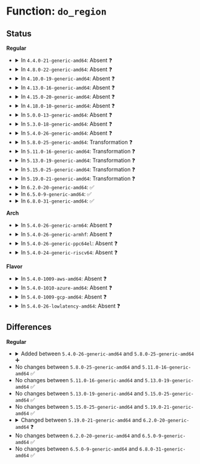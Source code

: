 # Function: <code>do_region</code>

## Status
<b>Regular</b>
<ul>
<li>
<details>
<summary>In <code>4.4.0-21-generic-amd64</code>: Absent ❓</summary>

```json
{
  "name": "do_region",
  "collision_type": "Unique Static",
  "inline_type": "Full",
  "funcs": [
    {
      "addr": 18446744071585836757,
      "name": "do_region",
      "external": false,
      "loc": "drivers/md/dm-io.c:281",
      "file": "drivers/md/dm-io.c",
      "inline": "not declared, inlined",
      "caller_inline": [
        "drivers/md/dm-io.c:dispatch_io"
      ],
      "caller_func": []
    }
  ],
  "symbols": []
}
```
</details>
</li>
<li>
<details>
<summary>In <code>4.8.0-22-generic-amd64</code>: Absent ❓</summary>

```json
{
  "name": "do_region",
  "collision_type": "Unique Static",
  "inline_type": "Full",
  "funcs": [
    {
      "addr": 18446744071586231068,
      "name": "do_region",
      "external": false,
      "loc": "drivers/md/dm-io.c:281",
      "file": "drivers/md/dm-io.c",
      "inline": "not declared, inlined",
      "caller_inline": [
        "drivers/md/dm-io.c:dispatch_io"
      ],
      "caller_func": []
    }
  ],
  "symbols": []
}
```
</details>
</li>
<li>
<details>
<summary>In <code>4.10.0-19-generic-amd64</code>: Absent ❓</summary>

```json
{
  "name": "do_region",
  "collision_type": "Unique Static",
  "inline_type": "Full",
  "funcs": [
    {
      "addr": 18446744071586435854,
      "name": "do_region",
      "external": false,
      "loc": "drivers/md/dm-io.c:295",
      "file": "drivers/md/dm-io.c",
      "inline": "not declared, inlined",
      "caller_inline": [
        "drivers/md/dm-io.c:dispatch_io"
      ],
      "caller_func": []
    }
  ],
  "symbols": []
}
```
</details>
</li>
<li>
<details>
<summary>In <code>4.13.0-16-generic-amd64</code>: Absent ❓</summary>

```json
{
  "name": "do_region",
  "collision_type": "Unique Static",
  "inline_type": "Full",
  "funcs": [
    {
      "addr": 18446744071586541376,
      "name": "do_region",
      "external": false,
      "loc": "drivers/md/dm-io.c:296",
      "file": "drivers/md/dm-io.c",
      "inline": "not declared, inlined",
      "caller_inline": [
        "drivers/md/dm-io.c:dispatch_io"
      ],
      "caller_func": []
    }
  ],
  "symbols": []
}
```
</details>
</li>
<li>
<details>
<summary>In <code>4.15.0-20-generic-amd64</code>: Absent ❓</summary>

```json
{
  "name": "do_region",
  "collision_type": "Unique Static",
  "inline_type": "Full",
  "funcs": [
    {
      "addr": 18446744071587008848,
      "name": "do_region",
      "external": false,
      "loc": "drivers/md/dm-io.c:296",
      "file": "drivers/md/dm-io.c",
      "inline": "not declared, inlined",
      "caller_inline": [
        "drivers/md/dm-io.c:dispatch_io"
      ],
      "caller_func": []
    }
  ],
  "symbols": []
}
```
</details>
</li>
<li>
<details>
<summary>In <code>4.18.0-10-generic-amd64</code>: Absent ❓</summary>

```json
{
  "name": "do_region",
  "collision_type": "Unique Static",
  "inline_type": "Full",
  "funcs": [
    {
      "addr": 18446744071587307391,
      "name": "do_region",
      "external": false,
      "loc": "drivers/md/dm-io.c:296",
      "file": "drivers/md/dm-io.c",
      "inline": "not declared, inlined",
      "caller_inline": [
        "drivers/md/dm-io.c:dispatch_io"
      ],
      "caller_func": []
    }
  ],
  "symbols": []
}
```
</details>
</li>
<li>
<details>
<summary>In <code>5.0.0-13-generic-amd64</code>: Absent ❓</summary>

```json
{
  "name": "do_region",
  "collision_type": "Unique Static",
  "inline_type": "Full",
  "funcs": [
    {
      "addr": 18446744071587487466,
      "name": "do_region",
      "external": false,
      "loc": "drivers/md/dm-io.c:296",
      "file": "drivers/md/dm-io.c",
      "inline": "not declared, inlined",
      "caller_inline": [
        "drivers/md/dm-io.c:dispatch_io"
      ],
      "caller_func": []
    }
  ],
  "symbols": []
}
```
</details>
</li>
<li>
<details>
<summary>In <code>5.3.0-18-generic-amd64</code>: Absent ❓</summary>

```json
{
  "name": "do_region",
  "collision_type": "Unique Static",
  "inline_type": "Full",
  "funcs": [
    {
      "addr": 18446744071587761099,
      "name": "do_region",
      "external": false,
      "loc": "drivers/md/dm-io.c:296",
      "file": "drivers/md/dm-io.c",
      "inline": "not declared, inlined",
      "caller_inline": [
        "drivers/md/dm-io.c:dispatch_io"
      ],
      "caller_func": []
    }
  ],
  "symbols": []
}
```
</details>
</li>
<li>
<details>
<summary>In <code>5.4.0-26-generic-amd64</code>: Absent ❓</summary>

```json
{
  "name": "do_region",
  "collision_type": "Unique Static",
  "inline_type": "Full",
  "funcs": [
    {
      "addr": 18446744071587965579,
      "name": "do_region",
      "external": false,
      "loc": "drivers/md/dm-io.c:296",
      "file": "drivers/md/dm-io.c",
      "inline": "not declared, inlined",
      "caller_inline": [
        "drivers/md/dm-io.c:dispatch_io"
      ],
      "caller_func": []
    }
  ],
  "symbols": []
}
```
</details>
</li>
<li>
<details>
<summary>In <code>5.8.0-25-generic-amd64</code>: Transformation ❓</summary>

```c
void do_region(int op, int op_flags, unsigned int region, struct dm_io_region * where, struct dpages * dp, struct io * io)
```

```json
{
  "name": "do_region",
  "collision_type": "Unique Static",
  "inline_type": "No",
  "funcs": [
    {
      "addr": 0,
      "name": "do_region",
      "external": false,
      "loc": "drivers/md/dm-io.c:296",
      "file": "drivers/md/dm-io.c",
      "inline": "seen, unknown",
      "caller_inline": [],
      "caller_func": [
        "drivers/md/dm-io.c:dispatch_io"
      ]
    }
  ],
  "symbols": [
    {
      "addr": 18446744071588818928,
      "name": "do_region",
      "section": ".text",
      "bind": "STB_LOCAL",
      "size": 781
    },
    {
      "addr": 18446744071588821234,
      "name": "do_region.cold",
      "section": ".text",
      "bind": "STB_LOCAL",
      "size": 17
    }
  ]
}
```
</details>
</li>
<li>
<details>
<summary>In <code>5.11.0-16-generic-amd64</code>: Transformation ❓</summary>

```c
void do_region(int op, int op_flags, unsigned int region, struct dm_io_region * where, struct dpages * dp, struct io * io)
```

```json
{
  "name": "do_region",
  "collision_type": "Unique Static",
  "inline_type": "No",
  "funcs": [
    {
      "addr": 0,
      "name": "do_region",
      "external": false,
      "loc": "drivers/md/dm-io.c:296",
      "file": "drivers/md/dm-io.c",
      "inline": "seen, unknown",
      "caller_inline": [],
      "caller_func": [
        "drivers/md/dm-io.c:dispatch_io"
      ]
    }
  ],
  "symbols": [
    {
      "addr": 18446744071588835600,
      "name": "do_region",
      "section": ".text",
      "bind": "STB_LOCAL",
      "size": 781
    },
    {
      "addr": 18446744071591593590,
      "name": "do_region.cold",
      "section": ".text",
      "bind": "STB_LOCAL",
      "size": 17
    }
  ]
}
```
</details>
</li>
<li>
<details>
<summary>In <code>5.13.0-19-generic-amd64</code>: Transformation ❓</summary>

```c
void do_region(int op, int op_flags, unsigned int region, struct dm_io_region * where, struct dpages * dp, struct io * io)
```

```json
{
  "name": "do_region",
  "collision_type": "Unique Static",
  "inline_type": "No",
  "funcs": [
    {
      "addr": 0,
      "name": "do_region",
      "external": false,
      "loc": "drivers/md/dm-io.c:296",
      "file": "drivers/md/dm-io.c",
      "inline": "seen, unknown",
      "caller_inline": [],
      "caller_func": [
        "drivers/md/dm-io.c:dispatch_io"
      ]
    }
  ],
  "symbols": [
    {
      "addr": 18446744071588722656,
      "name": "do_region",
      "section": ".text",
      "bind": "STB_LOCAL",
      "size": 770
    },
    {
      "addr": 18446744071591536725,
      "name": "do_region.cold",
      "section": ".text",
      "bind": "STB_LOCAL",
      "size": 17
    }
  ]
}
```
</details>
</li>
<li>
<details>
<summary>In <code>5.15.0-25-generic-amd64</code>: Transformation ❓</summary>

```c
void do_region(int op, int op_flags, unsigned int region, struct dm_io_region * where, struct dpages * dp, struct io * io)
```

```json
{
  "name": "do_region",
  "collision_type": "Unique Static",
  "inline_type": "No",
  "funcs": [
    {
      "addr": 0,
      "name": "do_region",
      "external": false,
      "loc": "drivers/md/dm-io.c:296",
      "file": "drivers/md/dm-io.c",
      "inline": "seen, unknown",
      "caller_inline": [],
      "caller_func": [
        "drivers/md/dm-io.c:dispatch_io"
      ]
    }
  ],
  "symbols": [
    {
      "addr": 18446744071589412000,
      "name": "do_region",
      "section": ".text",
      "bind": "STB_LOCAL",
      "size": 770
    },
    {
      "addr": 18446744071592650428,
      "name": "do_region.cold",
      "section": ".text",
      "bind": "STB_LOCAL",
      "size": 17
    }
  ]
}
```
</details>
</li>
<li>
<details>
<summary>In <code>5.19.0-21-generic-amd64</code>: Transformation ❓</summary>

```c
void do_region(int op, int op_flags, unsigned int region, struct dm_io_region * where, struct dpages * dp, struct io * io)
```

```json
{
  "name": "do_region",
  "collision_type": "Unique Static",
  "inline_type": "No",
  "funcs": [
    {
      "addr": 0,
      "name": "do_region",
      "external": false,
      "loc": "drivers/md/dm-io.c:296",
      "file": "drivers/md/dm-io.c",
      "inline": "seen, unknown",
      "caller_inline": [],
      "caller_func": [
        "drivers/md/dm-io.c:dispatch_io"
      ]
    }
  ],
  "symbols": [
    {
      "addr": 18446744071590888864,
      "name": "do_region",
      "section": ".text",
      "bind": "STB_LOCAL",
      "size": 526
    },
    {
      "addr": 18446744071594535124,
      "name": "do_region.cold",
      "section": ".text",
      "bind": "STB_LOCAL",
      "size": 17
    }
  ]
}
```
</details>
</li>
<li>
<details>
<summary>In <code>6.2.0-20-generic-amd64</code>: ✅</summary>

```c
void do_region(const blk_opf_t opf, unsigned int region, struct dm_io_region * where, struct dpages * dp, struct io * io)
```

```json
{
  "name": "do_region",
  "collision_type": "Unique Static",
  "inline_type": "No",
  "funcs": [
    {
      "addr": 18446744071592584176,
      "name": "do_region",
      "external": false,
      "loc": "drivers/md/dm-io.c:296",
      "file": "drivers/md/dm-io.c",
      "inline": "seen, unknown",
      "caller_inline": [],
      "caller_func": [
        "drivers/md/dm-io.c:dispatch_io"
      ]
    }
  ],
  "symbols": [
    {
      "addr": 18446744071592584176,
      "name": "do_region",
      "section": ".text",
      "bind": "STB_LOCAL",
      "size": 596
    }
  ]
}
```
</details>
</li>
<li>
<details>
<summary>In <code>6.5.0-9-generic-amd64</code>: ✅</summary>

```c
void do_region(const blk_opf_t opf, unsigned int region, struct dm_io_region * where, struct dpages * dp, struct io * io)
```

```json
{
  "name": "do_region",
  "collision_type": "Unique Static",
  "inline_type": "No",
  "funcs": [
    {
      "addr": 18446744071593014608,
      "name": "do_region",
      "external": false,
      "loc": "drivers/md/dm-io.c:306",
      "file": "drivers/md/dm-io.c",
      "inline": "seen, unknown",
      "caller_inline": [],
      "caller_func": [
        "drivers/md/dm-io.c:dispatch_io"
      ]
    }
  ],
  "symbols": [
    {
      "addr": 18446744071593014608,
      "name": "do_region",
      "section": ".text",
      "bind": "STB_LOCAL",
      "size": 593
    }
  ]
}
```
</details>
</li>
<li>
<details>
<summary>In <code>6.8.0-31-generic-amd64</code>: ✅</summary>

```c
void do_region(const blk_opf_t opf, unsigned int region, struct dm_io_region * where, struct dpages * dp, struct io * io)
```

```json
{
  "name": "do_region",
  "collision_type": "Unique Static",
  "inline_type": "No",
  "funcs": [
    {
      "addr": 18446744071593765936,
      "name": "do_region",
      "external": false,
      "loc": "drivers/md/dm-io.c:306",
      "file": "drivers/md/dm-io.c",
      "inline": "seen, unknown",
      "caller_inline": [],
      "caller_func": [
        "drivers/md/dm-io.c:dispatch_io"
      ]
    }
  ],
  "symbols": [
    {
      "addr": 18446744071593765936,
      "name": "do_region",
      "section": ".text",
      "bind": "STB_LOCAL",
      "size": 593
    }
  ]
}
```
</details>
</li>
</ul>
<b>Arch</b>
<ul>
<li>
<details>
<summary>In <code>5.4.0-26-generic-arm64</code>: Absent ❓</summary>

```json
{
  "name": "do_region",
  "collision_type": "Unique Static",
  "inline_type": "Full",
  "funcs": [
    {
      "addr": 18446603336501207580,
      "name": "do_region",
      "external": false,
      "loc": "drivers/md/dm-io.c:296",
      "file": "drivers/md/dm-io.c",
      "inline": "not declared, inlined",
      "caller_inline": [
        "drivers/md/dm-io.c:dispatch_io"
      ],
      "caller_func": []
    }
  ],
  "symbols": []
}
```
</details>
</li>
<li>
<details>
<summary>In <code>5.4.0-26-generic-armhf</code>: Absent ❓</summary>

```json
{
  "name": "do_region",
  "collision_type": "Unique Static",
  "inline_type": "Full",
  "funcs": [
    {
      "addr": 3233711804,
      "name": "do_region",
      "external": false,
      "loc": "drivers/md/dm-io.c:296",
      "file": "drivers/md/dm-io.c",
      "inline": "not declared, inlined",
      "caller_inline": [
        "drivers/md/dm-io.c:dispatch_io"
      ],
      "caller_func": []
    }
  ],
  "symbols": []
}
```
</details>
</li>
<li>
<details>
<summary>In <code>5.4.0-26-generic-ppc64el</code>: Absent ❓</summary>

```json
{
  "name": "do_region",
  "collision_type": "Unique Static",
  "inline_type": "Full",
  "funcs": [
    {
      "addr": 13835058055294729304,
      "name": "do_region",
      "external": false,
      "loc": "drivers/md/dm-io.c:296",
      "file": "drivers/md/dm-io.c",
      "inline": "not declared, inlined",
      "caller_inline": [
        "drivers/md/dm-io.c:dispatch_io"
      ],
      "caller_func": []
    }
  ],
  "symbols": []
}
```
</details>
</li>
<li>
<details>
<summary>In <code>5.4.0-24-generic-riscv64</code>: Absent ❓</summary>

```json
{
  "name": "do_region",
  "collision_type": "Unique Static",
  "inline_type": "Full",
  "funcs": [
    {
      "addr": 18446743936277905896,
      "name": "do_region",
      "external": false,
      "loc": "drivers/md/dm-io.c:296",
      "file": "drivers/md/dm-io.c",
      "inline": "not declared, inlined",
      "caller_inline": [
        "drivers/md/dm-io.c:dispatch_io"
      ],
      "caller_func": []
    }
  ],
  "symbols": []
}
```
</details>
</li>
</ul>
<b>Flavor</b>
<ul>
<li>
<details>
<summary>In <code>5.4.0-1009-aws-amd64</code>: Absent ❓</summary>

```json
{
  "name": "do_region",
  "collision_type": "Unique Static",
  "inline_type": "Full",
  "funcs": [
    {
      "addr": 18446744071587596555,
      "name": "do_region",
      "external": false,
      "loc": "drivers/md/dm-io.c:296",
      "file": "drivers/md/dm-io.c",
      "inline": "not declared, inlined",
      "caller_inline": [
        "drivers/md/dm-io.c:dispatch_io"
      ],
      "caller_func": []
    }
  ],
  "symbols": []
}
```
</details>
</li>
<li>
<details>
<summary>In <code>5.4.0-1010-azure-amd64</code>: Absent ❓</summary>

```json
{
  "name": "do_region",
  "collision_type": "Unique Static",
  "inline_type": "Full",
  "funcs": [
    {
      "addr": 18446744071587364635,
      "name": "do_region",
      "external": false,
      "loc": "drivers/md/dm-io.c:296",
      "file": "drivers/md/dm-io.c",
      "inline": "not declared, inlined",
      "caller_inline": [
        "drivers/md/dm-io.c:dispatch_io"
      ],
      "caller_func": []
    }
  ],
  "symbols": []
}
```
</details>
</li>
<li>
<details>
<summary>In <code>5.4.0-1009-gcp-amd64</code>: Absent ❓</summary>

```json
{
  "name": "do_region",
  "collision_type": "Unique Static",
  "inline_type": "Full",
  "funcs": [
    {
      "addr": 18446744071587921723,
      "name": "do_region",
      "external": false,
      "loc": "drivers/md/dm-io.c:296",
      "file": "drivers/md/dm-io.c",
      "inline": "not declared, inlined",
      "caller_inline": [
        "drivers/md/dm-io.c:dispatch_io"
      ],
      "caller_func": []
    }
  ],
  "symbols": []
}
```
</details>
</li>
<li>
<details>
<summary>In <code>5.4.0-26-lowlatency-amd64</code>: Absent ❓</summary>

```json
{
  "name": "do_region",
  "collision_type": "Unique Static",
  "inline_type": "Full",
  "funcs": [
    {
      "addr": 18446744071588036987,
      "name": "do_region",
      "external": false,
      "loc": "drivers/md/dm-io.c:296",
      "file": "drivers/md/dm-io.c",
      "inline": "not declared, inlined",
      "caller_inline": [
        "drivers/md/dm-io.c:dispatch_io"
      ],
      "caller_func": []
    }
  ],
  "symbols": []
}
```
</details>
</li>
</ul>

## Differences
<b>Regular</b>
<ul>
<li>
<details>
<summary>Added between <code>5.4.0-26-generic-amd64</code> and <code>5.8.0-25-generic-amd64</code> ➕</summary>

```c
void do_region(int op, int op_flags, unsigned int region, struct dm_io_region * where, struct dpages * dp, struct io * io)
```
</details>
</li>
<li>
No changes between <code>5.8.0-25-generic-amd64</code> and <code>5.11.0-16-generic-amd64</code> ✅
</li>
<li>
No changes between <code>5.11.0-16-generic-amd64</code> and <code>5.13.0-19-generic-amd64</code> ✅
</li>
<li>
No changes between <code>5.13.0-19-generic-amd64</code> and <code>5.15.0-25-generic-amd64</code> ✅
</li>
<li>
No changes between <code>5.15.0-25-generic-amd64</code> and <code>5.19.0-21-generic-amd64</code> ✅
</li>
<li>
<details>
<summary>Changed between <code>5.19.0-21-generic-amd64</code> and <code>6.2.0-20-generic-amd64</code> ❓</summary>
<ul>
<li>
<b>Param added. </b>
<code>const blk_opf_t opf</code>
</li>
<li>
<b>Param removed. </b>
<code>int op</code>
</li>
<li>
<b>Param removed. </b>
<code>int op_flags</code>
</li>
<li>
<b>Param reordered. </b>
<code>op, op_flags, region, where, dp, io</code> ➡️ <code>opf, region, where, dp, io</code>
</li>
</ul>
</details>
</li>
<li>
No changes between <code>6.2.0-20-generic-amd64</code> and <code>6.5.0-9-generic-amd64</code> ✅
</li>
<li>
No changes between <code>6.5.0-9-generic-amd64</code> and <code>6.8.0-31-generic-amd64</code> ✅
</li>
</ul>
